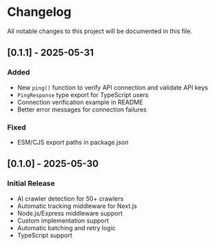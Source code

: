 # Changelog

All notable changes to this project will be documented in this file.

## [0.1.1] - 2025-05-31

### Added
- New `ping()` function to verify API connection and validate API keys
- `PingResponse` type export for TypeScript users
- Connection verification example in README
- Better error messages for connection failures

### Fixed
- ESM/CJS export paths in package.json

## [0.1.0] - 2025-05-30

### Initial Release
- AI crawler detection for 50+ crawlers
- Automatic tracking middleware for Next.js
- Node.js/Express middleware support
- Custom implementation support
- Automatic batching and retry logic
- TypeScript support 
